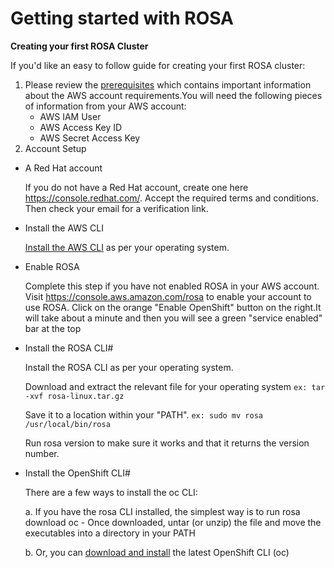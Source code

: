 # Getting started with ROSA
**Creating your first ROSA Cluster**

If you'd like an easy to follow guide for creating your first ROSA cluster:

1. Please review the [prerequisites](https://github.com/nedoshi/Red-Hat-OpenShift-Service-on-AWS/blob/main/prerequisites.md) which contains important information about the AWS account requirements.You will need the following pieces of information from your AWS account:
    - AWS IAM User
    - AWS Access Key ID
    - AWS Secret Access Key
2. Account Setup
* A Red Hat account

  If you do not have a Red Hat account, create one here https://console.redhat.com/. Accept the required terms and conditions. Then check your email for a verification link.
  
* Install the AWS CLI

  [Install the AWS CLI](https://aws.amazon.com/cli/) as per your operating system.
  
* Enable ROSA

  Complete this step if you have not enabled ROSA in your AWS account.
  Visit https://console.aws.amazon.com/rosa to enable your account to use ROSA.
  Click on the orange "Enable OpenShift" button on the right.It will take about a minute and then you will see a green "service enabled" bar at the top

* Install the ROSA CLI#

  Install the ROSA CLI as per your operating system.
  
  Download and extract the relevant file for your operating system
  ```ex: tar -xvf rosa-linux.tar.gz```
  
  Save it to a location within your "PATH".
  ```ex: sudo mv rosa /usr/local/bin/rosa```
  
  Run rosa version to make sure it works and that it returns the version number.
  
* Install the OpenShift CLI#

  There are a few ways to install the oc CLI:

    a. If you have the rosa CLI installed, the simplest way is to run rosa download oc
          - Once downloaded, untar (or unzip) the file and move the executables into a directory in your PATH

    b. Or, you can [download and install](https://docs.openshift.com/container-platform/4.9/cli_reference/openshift_cli/getting-started-cli.html#installing-openshift-cli) the latest OpenShift CLI (oc)
